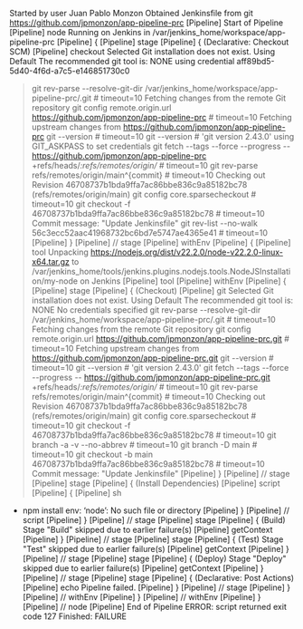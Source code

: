 Started by user Juan Pablo Monzon
Obtained Jenkinsfile from git https://github.com/jpmonzon/app-pipeline-prc
[Pipeline] Start of Pipeline
[Pipeline] node
Running on Jenkins in /var/jenkins_home/workspace/app-pipeline-prc
[Pipeline] {
[Pipeline] stage
[Pipeline] { (Declarative: Checkout SCM)
[Pipeline] checkout
Selected Git installation does not exist. Using Default
The recommended git tool is: NONE
using credential aff89bd5-5d40-4f6d-a7c5-e146851730c0
 > git rev-parse --resolve-git-dir /var/jenkins_home/workspace/app-pipeline-prc/.git # timeout=10
Fetching changes from the remote Git repository
 > git config remote.origin.url https://github.com/jpmonzon/app-pipeline-prc # timeout=10
Fetching upstream changes from https://github.com/jpmonzon/app-pipeline-prc
 > git --version # timeout=10
 > git --version # 'git version 2.43.0'
using GIT_ASKPASS to set credentials 
 > git fetch --tags --force --progress -- https://github.com/jpmonzon/app-pipeline-prc +refs/heads/*:refs/remotes/origin/* # timeout=10
 > git rev-parse refs/remotes/origin/main^{commit} # timeout=10
Checking out Revision 46708737b1bda9ffa7ac86bbe836c9a85182bc78 (refs/remotes/origin/main)
 > git config core.sparsecheckout # timeout=10
 > git checkout -f 46708737b1bda9ffa7ac86bbe836c9a85182bc78 # timeout=10
Commit message: "Update Jenkinsfile"
 > git rev-list --no-walk 56c3ecc52aac41968732bc6bd7e5747ae4365e41 # timeout=10
[Pipeline] }
[Pipeline] // stage
[Pipeline] withEnv
[Pipeline] {
[Pipeline] tool
Unpacking https://nodejs.org/dist/v22.2.0/node-v22.2.0-linux-x64.tar.gz to /var/jenkins_home/tools/jenkins.plugins.nodejs.tools.NodeJSInstallation/my-node on Jenkins
[Pipeline] tool
[Pipeline] withEnv
[Pipeline] {
[Pipeline] stage
[Pipeline] { (Checkout)
[Pipeline] git
Selected Git installation does not exist. Using Default
The recommended git tool is: NONE
No credentials specified
 > git rev-parse --resolve-git-dir /var/jenkins_home/workspace/app-pipeline-prc/.git # timeout=10
Fetching changes from the remote Git repository
 > git config remote.origin.url https://github.com/jpmonzon/app-pipeline-prc.git # timeout=10
Fetching upstream changes from https://github.com/jpmonzon/app-pipeline-prc.git
 > git --version # timeout=10
 > git --version # 'git version 2.43.0'
 > git fetch --tags --force --progress -- https://github.com/jpmonzon/app-pipeline-prc.git +refs/heads/*:refs/remotes/origin/* # timeout=10
 > git rev-parse refs/remotes/origin/main^{commit} # timeout=10
Checking out Revision 46708737b1bda9ffa7ac86bbe836c9a85182bc78 (refs/remotes/origin/main)
 > git config core.sparsecheckout # timeout=10
 > git checkout -f 46708737b1bda9ffa7ac86bbe836c9a85182bc78 # timeout=10
 > git branch -a -v --no-abbrev # timeout=10
 > git branch -D main # timeout=10
 > git checkout -b main 46708737b1bda9ffa7ac86bbe836c9a85182bc78 # timeout=10
Commit message: "Update Jenkinsfile"
[Pipeline] }
[Pipeline] // stage
[Pipeline] stage
[Pipeline] { (Install Dependencies)
[Pipeline] script
[Pipeline] {
[Pipeline] sh
+ npm install
env: ‘node’: No such file or directory
[Pipeline] }
[Pipeline] // script
[Pipeline] }
[Pipeline] // stage
[Pipeline] stage
[Pipeline] { (Build)
Stage "Build" skipped due to earlier failure(s)
[Pipeline] getContext
[Pipeline] }
[Pipeline] // stage
[Pipeline] stage
[Pipeline] { (Test)
Stage "Test" skipped due to earlier failure(s)
[Pipeline] getContext
[Pipeline] }
[Pipeline] // stage
[Pipeline] stage
[Pipeline] { (Deploy)
Stage "Deploy" skipped due to earlier failure(s)
[Pipeline] getContext
[Pipeline] }
[Pipeline] // stage
[Pipeline] stage
[Pipeline] { (Declarative: Post Actions)
[Pipeline] echo
Pipeline failed.
[Pipeline] }
[Pipeline] // stage
[Pipeline] }
[Pipeline] // withEnv
[Pipeline] }
[Pipeline] // withEnv
[Pipeline] }
[Pipeline] // node
[Pipeline] End of Pipeline
ERROR: script returned exit code 127
Finished: FAILURE
